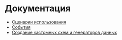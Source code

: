 # Документация

- [Сценарии использования](usecase/usecase.md)
- [События](events/events.md)
- [Создание кастомных схем и генераторов данных](data/data.md)